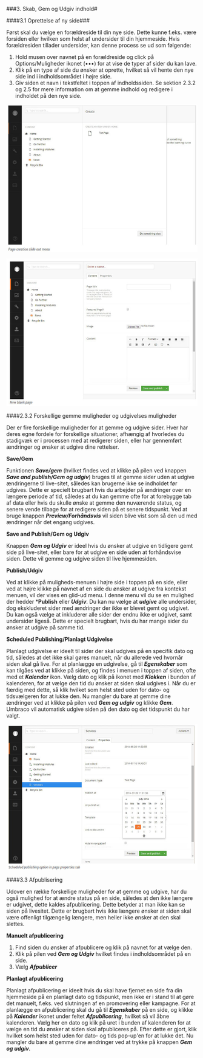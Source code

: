 ###3. Skab, Gem og Udgiv indhold#


####3.1 Oprettelse af ny side###

Først skal du vælge en forældreside til din nye side. Dette kunne f.eks. være forsiden eller hvilken som helst af undersider til din hjemmeside. Hvis forældresiden tillader undersider, kan denne process se ud som følgende:

1. Hold musen over navnet på en forældreside og click på Options/Muligheder ikonet (•••) for at vise de typer af sider du kan lave.
2. Klik på en type af side du ønsker at oprette, hvilket så vil hente den nye side ind i indholdsområdet i højre side.
3. Giv siden et navn i tekstfeltet i toppen af indholdssiden. Se sektion 2.3.2 og 2.5 for mere information om at gemme indhold og redigere i indholdet på den nye side.

![pageCreationSlidout.jpg](images/pageCreationSlidout.jpg)

![blankPage.jpg](images/blankPage.jpg)

####2.3.2  Forskellige gemme muligheder og udgivelses muligheder

Der er fire forskellige muligheder for at gemme og udgive sider. Hver har deres egne fordele for forskellige situationer, afhængig af hvorledes du stadigvæk er i processen med at redigerer siden, eller har gennemført ændringer og ønsker at udgive dine rettelser.

**Save/Gem**

Funktionen ***Save/gem*** (hvilket findes ved at klikke på pilen ved knappen ***Save and publish/Gem og udgiv***) bruges til at gemme sider uden at udgive ændringerne til live-sitet, således kan brugerne ikke se indholdet før udgives. Dette er specielt brugbart hvis du arbejder på ændringer over en længere periode af tid, således at du kan gemme ofte for at forebygge tab af data eller hvis du skulle ønske at gemme den nuværende status, og senere vende tilbage for at redigere siden på et senere tidspunkt. Ved at bruge knappen ***Preview/Forhåndsvis*** vil siden blive vist som så den ud med ændringer når det engang udgives.

**Save and Publish/Gem og Udgiv**

Knappen ***Gem og Udgiv*** er ideel hvis du ønsker at udgive en tidligere gemt side på live-sitet, eller bare for at udgive en side uden at forhåndsvise siden. Dette vil gemme og udgive siden til live hjemmesiden.

**Publish/Udgiv**

Ved at klikke på muligheds-menuen i højre side i toppen på en side, eller ved at højre klikke på navnet af en side du ønsker at udgive fra kontekst menuen, vil der vises en glid-ud menu. I denne menu vil du se en mulighed der hedder ***Publish** eller ***Udgiv***. Du kan nu vælge at ***udgive*** alle undersider, dog ekskluderet sider med ændringer der ikke er blevet gemt og udgivet. Du kan også vælge at inkluderer alle sider der endnu ikke er udgivet, samt undersider ligeså. Dette er specielt brugbart, hvis du har mange sider du ønsker at udgive på samme tid.

**Scheduled Publishing/Planlagt Udgivelse**

Planlagt udgivelse er ideelt til sider der skal udgives på en specifik dato og tid, således at det ikke skal gøres manuelt, når du allerede ved hvornår siden skal gå live. For at planlægge en udgivelse, gå til ***Egenskaber*** som kan tilgåes ved at klikke på siden, og findes i menuen i toppen af siden, ofte med et ***Kalender*** ikon. Vælg dato og klik på ikonet med ***Klokken*** i bunden af kalenderen, for at vælge den tid du ønsker at siden skal udgives i. Når du er færdig med dette, så klik hvilket som helst sted uden for dato- og tidsvælgeren for at lukke den. Nu mangler du bare at gemme dine ændringer ved at klikke på pilen ved ***Gem og udgiv*** og klikke ***Gem***. 
Umbraco vil automatisk udgive siden på den dato og det tidspunkt du har valgt.

![scheduledPublish.jpg](images/scheduledPublish.jpg)

####3.3 Afpublisering

Udover en række forskellige muligheder for at gemme og udgive, har du også mulighed for at ændre status på en side, således at den ikke længere er udgivet, dette kaldes afpublicering. Dette betyder at man ikke kan se siden på livesitet. Dette er brugbart hvis ikke længere ønsker at siden skal være offenligt tilgængelig længere, men heller ikke ønsker at den skal slettes.

**Manuelt afpublicering**

1.    Find siden du ønsker af afpublicere og klik på navnet for at vælge den.
2.    Klik på pilen ved ***Gem og Udgiv*** hvilket findes i indholdsområdet på en side.
3.    Vælg ***Afpublicer***

**Planlagt afpublicering**

Planlagt afpublicering er ideelt hvis du skal have fjernet en side fra din hjemmeside på en planlagt dato og tidspunkt, men ikke er i stand til at gøre det manuelt, f.eks. ved slutningen af en promovering eller kampagne. For at planlægge en afpublicering skal du gå til ***Egenskaber*** på en side, og klikke på ***Kalender*** ikonet under feltet ***Afpublicering***, hvilket så vil åbne kalenderen. Vælg her en dato og klik på uret i bunden af kalenderen for at vælge en tid du ønsker at siden skal afpubliceres på. Efter dette er gjort, klik hvilket som helst sted uden for dato- og tids pop-up'en for at lukke det. Nu mangler du bare at gemme dine ændringer ved at trykke på knappen ***Gem og udgiv***.
